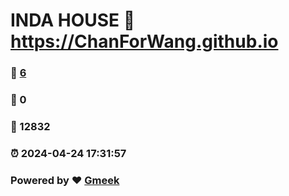 # INDA HOUSE :link: https://ChanForWang.github.io 
### :page_facing_up: [6](https://ChanForWang.github.io/tag.html) 
### :speech_balloon: 0 
### :hibiscus: 12832 
### :alarm_clock: 2024-04-24 17:31:57 
### Powered by :heart: [Gmeek](https://github.com/Meekdai/Gmeek)
